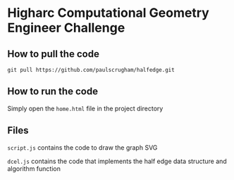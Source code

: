 # Higharc Computational Geometry Engineer Challenge

## How to pull the code

`git pull https://github.com/paulscrugham/halfedge.git`

## How to run the code

Simply open the `home.html` file in the project directory

## Files

`script.js` contains the code to draw the graph SVG

`dcel.js` contains the code that implements the half edge data structure and algorithm function
